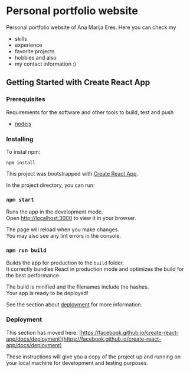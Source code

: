# Personal portfolio website

Personal portfolio website of Ana Marija Eres. Here you can check my 
- skills
- experience
- favorite projects
- hobbies and also
- my contact information :)



## Getting Started with Create React App

### Prerequisites

Requirements for the software and other tools to build, test and push 
- [nodejs](https://nodejs.org/en/)



### Installing

To instal npm:
    
    npm install 
    
    

This project was bootstrapped with [Create React App](https://github.com/facebook/create-react-app).

In the project directory, you can run:

### `npm start`

Runs the app in the development mode.\
Open [http://localhost:3000](http://localhost:3000) to view it in your browser.

The page will reload when you make changes.\
You may also see any lint errors in the console.

### `npm run build`

Builds the app for production to the `build` folder.\
It correctly bundles React in production mode and optimizes the build for the best performance.

The build is minified and the filenames include the hashes.\
Your app is ready to be deployed!

See the section about [deployment](https://facebook.github.io/create-react-app/docs/deployment) for more information.

### Deployment

This section has moved here: [https://facebook.github.io/create-react-app/docs/deployment](https://facebook.github.io/create-react-app/docs/deployment)

These instructions will give you a copy of the project up and running on
your local machine for development and testing purposes.

